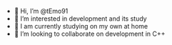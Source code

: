 - 👋 Hi, I’m @tEmo91
- 👀 I’m interested in development and its study
- 🌱 I am currently studying on my own at home
- 💞️ I’m looking to collaborate on development in C++
<!---
tEmo91/tEmo91 is a ✨ special ✨ repository because its `README.md` (this file) appears on your GitHub profile.
You can click the Preview link to take a look at your changes.
--->

